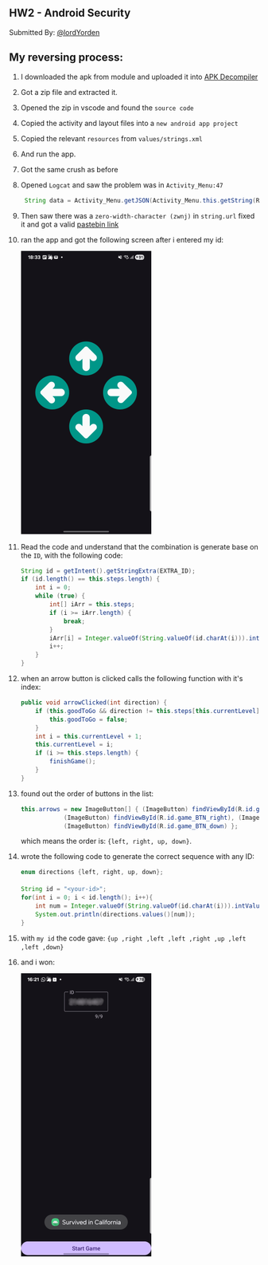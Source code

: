 ## HW2 - Android Security
Submitted By: [@lordYorden](https://github.com/lordYorden/)

## My reversing process:
1. I downloaded the apk from module and uploaded it into [APK Decompiler](http://www.javadecompilers.com/apk)
2. Got a zip file and extracted it.
3. Opened the zip in vscode and found the `source code`
4. Copied the activity and layout files into a `new android app project`
5. Copied the relevant `resources` from `values/strings.xml`
6. And run the app.
7. Got the same crush as before
8. Opened `Logcat` and saw the problem was in `Activity_Menu:47`
    ```java
     String data = Activity_Menu.getJSON(Activity_Menu.this.getString(R.string.url));
    ```
9. Then saw there was a `zero-width-character (zwnj)` in `string.url` fixed it and got a valid [pastebin link](https://pastebin.com/raw/T67TVJG9)
10. ran the app and got the following screen after i entered my id:

    ![arrows](./docs/arrows.png)

11. Read the code and understand that the combination is generate base on the `ID`, with the following code:
    ```java
    String id = getIntent().getStringExtra(EXTRA_ID);
    if (id.length() == this.steps.length) {
        int i = 0;
        while (true) {
            int[] iArr = this.steps;
            if (i >= iArr.length) {
                break;
            }
            iArr[i] = Integer.valueOf(String.valueOf(id.charAt(i))).intValue() % 4;
            i++;
        }
    }
    ```
12. when an arrow button is clicked calls the following function with it's index:
    ```java
    public void arrowClicked(int direction) {
        if (this.goodToGo && direction != this.steps[this.currentLevel]) {
            this.goodToGo = false;
        }
        int i = this.currentLevel + 1;
        this.currentLevel = i;
        if (i >= this.steps.length) {
            finishGame();
        }
    }
    ```
13. found out the order of buttons in the list: 
    ```java
    this.arrows = new ImageButton[] { (ImageButton) findViewById(R.id.game_BTN_left),
                (ImageButton) findViewById(R.id.game_BTN_right), (ImageButton) findViewById(R.id.game_BTN_up),
                (ImageButton) findViewById(R.id.game_BTN_down) };
    ```
    which means the order is: `{left, right, up, down}`.
14. wrote the following code to generate the correct sequence with any ID:
    ```java
    enum directions {left, right, up, down};
        
    String id = "<your-id>";
    for(int i = 0; i < id.length(); i++){
        int num = Integer.valueOf(String.valueOf(id.charAt(i))).intValue() % 4;
        System.out.println(directions.values()[num]);
    }
    ```
15. with `my id` the code gave: `{up ,right ,left ,left ,right ,up ,left ,left ,down}`
16. and i won:

    ![won](./docs/won.png)

